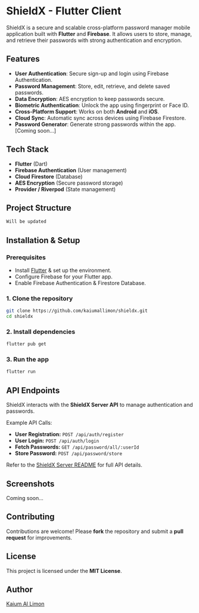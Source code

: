 # ShieldX - Flutter Client

ShieldX is a secure and scalable cross-platform password manager mobile application built with **Flutter** and **Firebase**. It allows users to store, manage, and retrieve their passwords with strong authentication and encryption.

## Features

- **User Authentication**: Secure sign-up and login using Firebase Authentication.
- **Password Management**: Store, edit, retrieve, and delete saved passwords.
- **Data Encryption**: AES encryption to keep passwords secure.
- **Biometric Authentication**: Unlock the app using fingerprint or Face ID.
- **Cross-Platform Support**: Works on both **Android** and **iOS**.
- **Cloud Sync**: Automatic sync across devices using Firebase Firestore.
- **Password Generator**: Generate strong passwords within the app. [Coming soon...]

## Tech Stack

- **Flutter** (Dart)
- **Firebase Authentication** (User management)
- **Cloud Firestore** (Database)
- **AES Encryption** (Secure password storage)
- **Provider / Riverpod** (State management)

## Project Structure

```bash
Will be updated
```

## Installation & Setup

### Prerequisites

- Install [Flutter](https://flutter.dev/) & set up the environment.
- Configure Firebase for your Flutter app.
- Enable Firebase Authentication & Firestore Database.

### 1. Clone the repository

```bash
git clone https://github.com/kaiumallimon/shieldx.git
cd shieldx
```

### 2. Install dependencies

```bash
flutter pub get
```
### 3. Run the app

```bash
flutter run
```

## API Endpoints

ShieldX interacts with the **ShieldX Server API** to manage authentication and passwords.

Example API Calls:

- **User Registration:** `POST /api/auth/register`
- **User Login:** `POST /api/auth/login`
- **Fetch Passwords:** `GET /api/password/all/:userId`
- **Store Password:** `POST /api/password/store`

Refer to the [ShieldX Server README](https://github.com/kaiumallimon/shieldx-server) for full API details.

## Screenshots

Coming soon...

## Contributing

Contributions are welcome! Please **fork** the repository and submit a **pull request** for improvements.

## License

This project is licensed under the **MIT License**.

## Author

[Kaium Al Limon](https://www.facebook.com/lemon.exee)



